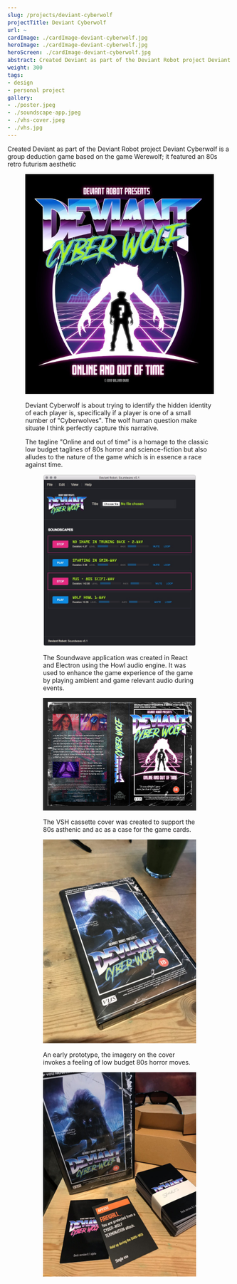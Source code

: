 ```yaml
---
slug: /projects/deviant-cyberwolf
projectTitle: Deviant Cyberwolf
url: ~
cardImage: ./cardImage-deviant-cyberwolf.jpg
heroImage: ./cardImage-deviant-cyberwolf.jpg
heroScreen: ./cardImage-deviant-cyberwolf.jpg
abstract: Created Deviant as part of the Deviant Robot project Deviant Cyberwolf is a group deduction game based on the game Werewolf; it featured an 80s retro futurism aesthetic.
weight: 300
tags:
- design
- personal project
gallery:
- ./poster.jpeg
- ./soundscape-app.jpeg
- ./vhs-cover.jpeg
- ./vhs.jpg
---
```


<div class="block-text">

Created Deviant as part of the Deviant Robot project Deviant Cyberwolf is a group deduction game based on the game Werewolf; it featured an 80s retro futurism aesthetic

</div>

<figure class="block-image">

![Duck & Elephant logo](./poster.jpeg)

<figcaption>

Deviant Cyberwolf is about trying to identify the hidden identity of each player is, specifically if a player is one of a small number of "Cyberwolves". The wolf human question make situate I think perfectly capture this narrative.

The tagline "Online and out of time" is a homage to the classic low budget taglines of 80s horror and science-fiction but also alludes to the nature of the game which is in essence a race against time.

</figcaption>

<div class="block-gallery">

<figure>

![Alt text here](./soundscape-app.jpeg)

<figcaption>
The Soundwave application was created in React and Electron using the Howl audio engine. It was used to enhance the game experience of the game by playing ambient and game relevant audio during events.
</figcaption>

</figure>

<figure>

![Alt text here](./vhs-cover.jpeg)

<figcaption>
The VSH cassette cover was created to support the 80s asthenic and ac as a case for the game cards.
</figcaption>

</figure>

<figure>

![Alt text here](./vhs.jpg)

<figcaption>
An early prototype, the imagery on the cover invokes a feeling of low budget 80s horror moves.
</figcaption>


</figure>

<figure>

![Alt text here](./game-set.jpeg)

</figure>

</div>
